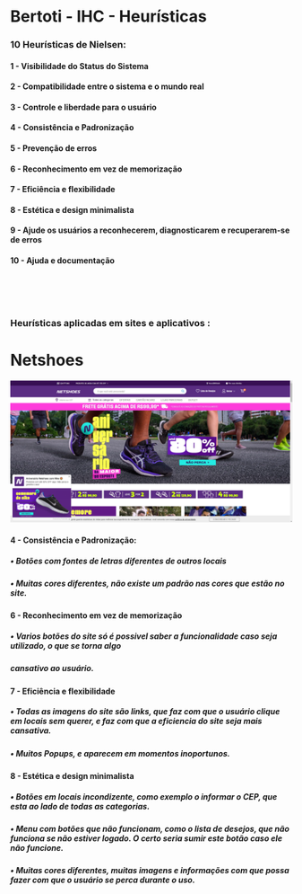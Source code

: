 # Bertoti - IHC - Heurísticas



### 10 Heurísticas de Nielsen:</br>
#### 1 - Visibilidade do Status do Sistema</br>
#### 2 - Compatibilidade entre o sistema e o mundo real</br>
#### 3 - Controle e liberdade para o usuário</br>
#### 4 - Consistência e Padronização</br>
#### 5 - Prevenção de erros</br>
#### 6 - Reconhecimento em vez de memorização</br>
#### 7 - Eficiência e flexibilidade</br>
#### 8 - Estética e design minimalista</br>
#### 9 - Ajude os usuários a reconhecerem, diagnosticarem e recuperarem-se de erros</br>
#### 10 - Ajuda e documentação</br>

</br>
</br>
</br>

### Heurísticas aplicadas em sites e aplicativos :

# Netshoes #
![Netshoes](https://github.com/CarlosKB/bertoti/blob/main/IHC/IHC%20IMAGENS/NetshoesSite.png)

#### 4 - Consistência e Padronização: </br>
#####    • Botões com fontes de letras diferentes de outros locais
#####    • Muitas cores diferentes, não existe um padrão nas cores que estão no site.

#### 6 - Reconhecimento em vez de memorização</br>
#####    • Varios botões do site só é possivel saber a funcionalidade caso seja utilizado, o que se torna algo</br>
#####     cansativo ao usuário. 

#### 7 - Eficiência e flexibilidade</br>
#####   • Todas as imagens do site são links, que faz com que o usuário clique em locais sem querer, e faz com que a eficiencia do site seja mais cansativa.</br>
#####   • Muitos Popups, e aparecem em momentos inoportunos.

#### 8 - Estética e design minimalista</br>
#####    • Botões em locais incondizente, como exemplo o informar o CEP, que esta ao lado de todas as categorias.
#####    • Menu com botões que não funcionam, como o lista de desejos, que não funciona se não estiver logado. O certo seria sumir este botão caso ele não funcione.</br>
#####    • Muitas cores diferentes, muitas imagens e informações com que possa fazer com que o usuário se perca durante o uso.
